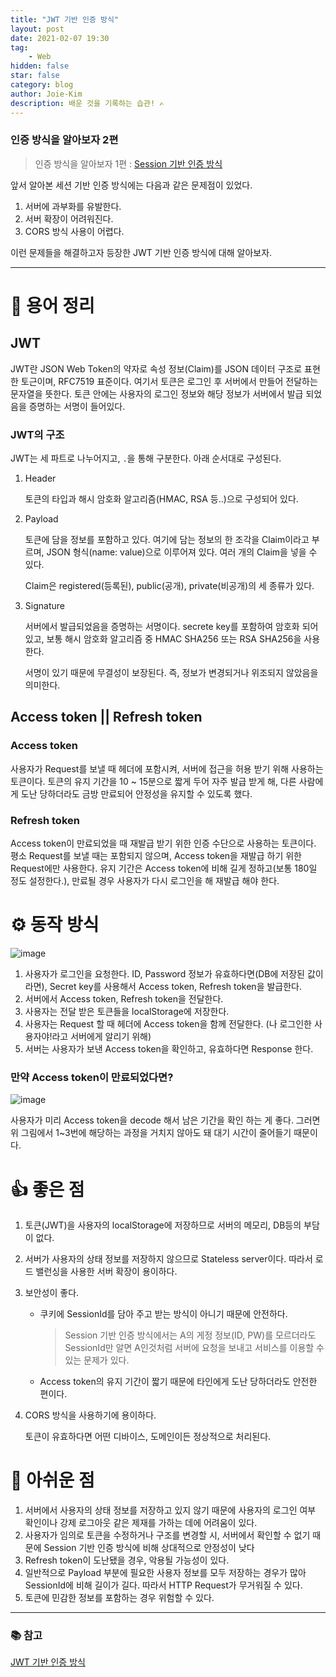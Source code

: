```yaml
---
title: "JWT 기반 인증 방식"
layout: post
date: 2021-02-07 19:30
tag:
    - Web
hidden: false
star: false
category: blog
author: Joie-Kim
description: 배운 것을 기록하는 습관! ✍️
---
```


### 인증 방식을 알아보자 2편

> 인증 방식을 알아보자 1편 : [Session 기반 인증 방식](https://joie-kim.github.io/Session-Auth/)

앞서 알아본 세션 기반 인증 방식에는 다음과 같은 문제점이 있었다.

1. 서버에 과부화를 유발한다.
2. 서버 확장이 어려워진다.
3. CORS 방식 사용이 어렵다.

이런 문제들을 해결하고자 등장한 JWT 기반 인증 방식에 대해 알아보자.

---

# 👀 용어 정리

## JWT

JWT란 JSON Web Token의 약자로 속성 정보(Claim)를 JSON 데이터 구조로 표현한 토근이며, RFC7519 표준이다. 여기서 토큰은 로그인 후 서버에서 만들어 전달하는 문자열을 뜻한다. 토큰 안에는 사용자의 로그인 정보와 해당 정보가 서버에서 발급 되었음을 증명하는 서명이 들어있다.

### JWT의 구조

JWT는 세 파트로 나누어지고, `.`을 통해 구분한다. 아래 순서대로 구성된다.

1. Header

    토큰의 타입과 해시 암호화 알고리즘(HMAC, RSA 등..)으로 구성되어 있다.

2. Payload

    토큰에 담을 정보를 포함하고 있다. 여기에 담는 정보의 한 조각을 Claim이라고 부르며, JSON 형식(name: value)으로 이루어져 있다. 여러 개의 Claim을 넣을 수 있다.

    Claim은 registered(등록된), public(공개), private(비공개)의 세 종류가 있다.

3. Signature

    서버에서 발급되었음을 증명하는 서명이다. secrete key를 포함하여 암호화 되어 있고, 보통 해시 암호화 알고리즘 중 HMAC SHA256 또는 RSA SHA256을 사용한다.

    서명이 있기 때문에 무결성이 보장된다. 즉, 정보가 변경되거나 위조되지 않았음을 의미한다.

## Access token || Refresh token

### Access token

사용자가 Request를 보낼 때 헤더에 포함시켜, 서버에 접근을 허용 받기 위해 사용하는 토큰이다. 토큰의 유지 기간을 10 ~ 15분으로 짧게 두어 자주 발급 받게 해, 다른 사람에게 도난 당하더라도 금방 만료되어 안정성을 유지할 수 있도록 했다.

### Refresh token

Access token이 만료되었을 때 재발급 받기 위한 인증 수단으로 사용하는 토큰이다. 평소 Request를 보낼 때는 포함되지 않으며, Access token을 재발급 하기 위한 Request에만 사용한다. 유지 기간은 Access token에 비해 길게 정하고(보통 180일 정도 설정한다.), 만료될 경우 사용자가 다시 로그인을 해 재발급 해야 한다.

# ⚙️ 동작 방식

![image](/assets/200207/Token_auth.jpeg)

1. 사용자가 로그인을 요청한다. ID, Password 정보가 유효하다면(DB에 저장된 값이라면), Secret key를 사용해서 Access token, Refresh token을 발급한다.
2. 서버에서 Access token, Refresh token을 전달한다.
3. 사용자는 전달 받은 토큰들을 localStorage에 저장한다.
4. 사용자는 Request 할 때 헤더에 Access token을 함께 전달한다. (나 로그인한 사용자야!라고 서버에게 알리기 위해)
5. 서버는 사용자가 보낸 Access token을 확인하고, 유효하다면 Response 한다.

### 만약 Access token이 만료되었다면?

![image](/assets/200207/Token_auth2.jpeg)

사용자가 미리 Access token을 decode 해서 남은 기간을 확인 하는 게 좋다. 그러면 위 그림에서 1~3번에 해당하는 과정을 거치지 않아도 돼 대기 시간이 줄어들기 때문이다.

# 👍 좋은 점

1. 토큰(JWT)을 사용자의 localStorage에 저장하므로 서버의 메모리, DB등의 부담이 없다.
2. 서버가 사용자의 상태 정보를 저장하지 않으므로 Stateless server이다. 따라서 로드 밸런싱을 사용한 서버 확장이 용이하다.
3. 보안성이 좋다.

    - 쿠키에 SessionId를 담아 주고 받는 방식이 아니기 때문에 안전하다.

        > Session 기반 인증 방식에서는 A의 게정 정보(ID, PW)를 모르더라도 SessionId만 알면 A인것처럼 서버에 요청을 보내고 서비스를 이용할 수 있는 문제가 있다.

    - Access token의 유지 기간이 짧기 때문에 타인에게 도난 당하더라도 안전한 편이다.

4. CORS 방식을 사용하기에 용이하다.

    토큰이 유효하다면 어떤 디바이스, 도메인이든 정상적으로 처리된다.

# 🙏 아쉬운 점

1. 서버에서 사용자의 상태 정보를 저장하고 있지 않기 때문에 사용자의 로그인 여부 확인이나 강제 로그아웃 같은 제재를 가하는 데에 어려움이 있다.
2. 사용자가 임의로 토큰을 수정하거나 구조를 변경할 시, 서버에서 확인할 수 없기 때문에 Session 기반 인증 방식에 비해 상대적으로 안정성이 낮다
3. Refresh token이 도난됐을 경우, 악용될 가능성이 있다.
4. 일반적으로 Payload 부분에 필요한 사용자 정보를 모두 저장하는 경우가 많아 SessionId에 비해 길이가 길다. 따라서 HTTP Request가 무거워질 수 있다.
5. 토큰에 민감한 정보를 포함하는 경우 위험할 수 있다.

---

### 📚 참고

[JWT 기반 인증 방식](https://surprisecomputer.tistory.com/37)
